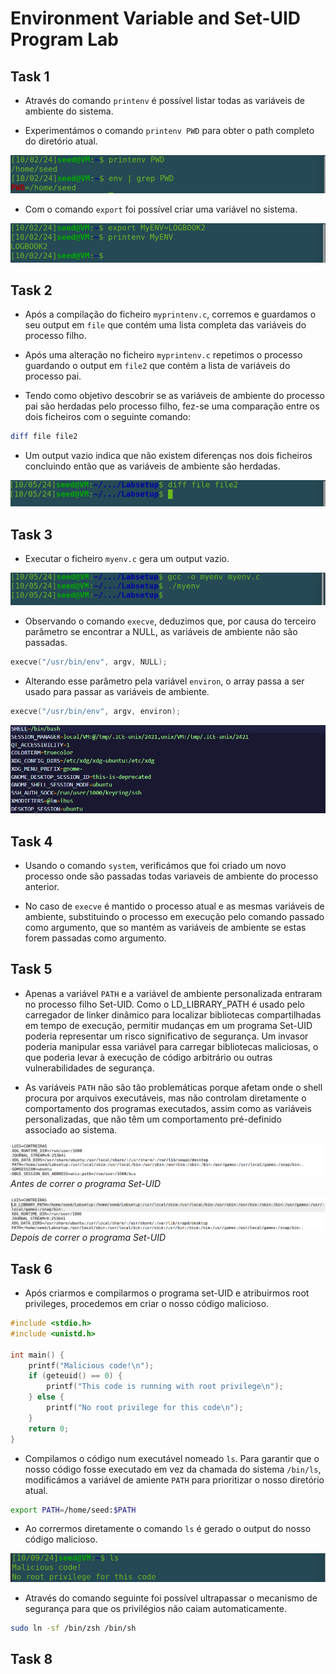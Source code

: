 # Environment Variable and Set-UID Program Lab

## Task 1

- Através do comando `printenv` é possível listar todas as variáveis de ambiente do sistema.

- Experimentámos o comando `printenv PWD` para obter o path completo do diretório atual.

![image](screenshots/LB4_3.png)

- Com o comando `export` foi possível criar uma variável no sistema.

![image](screenshots/LB4_4.png)

## Task 2

- Após a compilação do ficheiro `myprintenv.c`, corremos e guardamos o seu output em `file` que contém uma lista completa das variáveis do processo filho.

- Após uma alteração no ficheiro `myprintenv.c` repetimos o processo guardando o output em `file2` que contém a lista de variáveis do processo pai.

- Tendo como objetivo descobrir se as variáveis de ambiente do processo pai são herdadas pelo processo filho, fez-se uma comparação entre os dois ficheiros com o seguinte comando:

```bash
diff file file2
```

- Um output vazio indica que não existem diferenças nos dois ficheiros concluindo então que as variáveis de ambiente são herdadas.

![image](screenshots/LB4_5.png)

## Task 3

- Executar o ficheiro `myenv.c` gera um output vazio.

![image](screenshots/LB4_6.png)

- Observando o comando `execve`, deduzimos que, por causa do terceiro parâmetro se encontrar a NULL, as variáveis de ambiente não são passadas.

```c
execve("/usr/bin/env", argv, NULL);
``` 

- Alterando esse parâmetro pela variável `environ`, o array passa a ser usado para passar as variáveis de ambiente.

```c
execve("/usr/bin/env", argv, environ);
``` 

![image](screenshots/LB4_7.png)

## Task 4

- Usando o comando `system`, verificámos que foi criado um novo processo onde são passadas todas variaveis de ambiente do processo anterior.

- No caso de `execve` é mantido o processo atual e as mesmas variáveis de ambiente, substituindo o processo em execução pelo comando passado como argumento, que so mantém as variáveis de ambiente se estas forem passadas como argumento.

## Task 5

- Apenas a variável `PATH` e a variável de ambiente personalizada entraram no processo filho Set-UID. Como o LD_LIBRARY_PATH é usado pelo carregador de linker dinâmico para localizar bibliotecas compartilhadas em tempo de execução, permitir mudanças em um programa Set-UID poderia representar um risco significativo de segurança. Um invasor poderia manipular essa variável para carregar bibliotecas maliciosas, o que poderia levar à execução de código arbitrário ou outras vulnerabilidades de segurança. 

- As variáveis `PATH` não são tão problemáticas porque afetam onde o shell procura por arquivos executáveis, mas não controlam diretamente o comportamento dos programas executados, assim como as variáveis personalizadas, que não têm um comportamento pré-definido associado ao sistema.

![image](screenshots/LB4_1.png)
*Antes de correr o programa Set-UID*

![image](screenshots/LB4_2.png)
*Depois de correr o programa Set-UID*


## Task 6

- Após criarmos e compilarmos o programa set-UID e atribuirmos root privileges, procedemos em criar o nosso código malicioso.

```c
#include <stdio.h>
#include <unistd.h>

int main() {
    printf("Malicious code!\n");
    if (geteuid() == 0) {
        printf("This code is running with root privilege\n");
    } else {
        printf("No root privilege for this code\n");
    }
    return 0;
}
```

- Compilamos o código num executável nomeado `ls`. Para garantir que o nosso código fosse executado em vez da chamada do sistema `/bin/ls`, modificámos a variável de amiente `PATH` para prioritizar o nosso diretório atual.

```bash
export PATH=/home/seed:$PATH
```

- Ao corrermos diretamente o comando `ls` é gerado o output do nosso código malicioso.

![image](screenshots/LB4_8.png)

- Através do comando seguinte foi possível ultrapassar o mecanismo de segurança para que os privilégios não caiam automaticamente.

```bash
sudo ln -sf /bin/zsh /bin/sh
```

## Task 8


